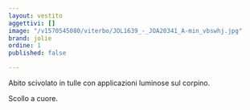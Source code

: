 ```yaml
---
layout: vestito
aggettivi: []
image: "/v1570545080/viterbo/JOL1639_-_JOA20341_A-min_vbswhj.jpg"
brand: jolie
ordine: 1
published: false

---
```

Abito scivolato in tulle con applicazioni luminose sul corpino.

Scollo a cuore.